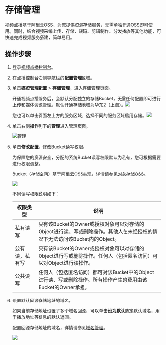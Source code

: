 # 存储管理

视频点播基于阿里云OSS，为您提供资源存储服务，无需单独开通OSS即可使用。同时，结合视频采编上传、存储、转码、剪辑制作、分发播放等其他功能，可快速完成视频服务搭建，简单易用。

## 操作步骤

1.  登录[视频点播控制台](https://vod.console.aliyun.com/)。

2.  在点播控制台左侧导航栏的**配置管理**区域。

3.  单击**媒资管理配置** \> **存储管理**，进入存储管理页面。

    开通视频点播服务后，会默认分配独立的存储Bucket，无需任何配置即可进行上传和媒体资源管理。默认开通存储地域为华东2（上海）。![](https://static-aliyun-doc.oss-accelerate.aliyuncs.com/assets/img/zh-CN/8733744061/p172485.png)

    您也可以单击页面左上方的服务区域，选择不同的服务区域启用存储。![](https://static-aliyun-doc.oss-accelerate.aliyuncs.com/assets/img/zh-CN/8733744061/p172486.png)

4.  单击右侧**操作**列下的**管理**进入管理页面。

    ![管理](https://static-aliyun-doc.oss-accelerate.aliyuncs.com/assets/img/zh-CN/9733744061/p173687.png)

5.  单击**修改配置**，修改Bucket读写权限。

    为保障您的资源安全，分配的系统Bucket读写权限默认为私有，您可根据需要进行权限调整。

    Bucket（存储空间）基于阿里云OSS实现，详情请参见[对象存储OSS](/cn.zh-CN/产品简介/什么是对象存储OSS.md)。

    ![](https://static-aliyun-doc.oss-accelerate.aliyuncs.com/assets/img/zh-CN/9733744061/p172487.png)

    不同读写权限说明如下：

    |权限类型|说明|
    |----|--|
    |私有读写|只有该Bucket的Owner或授权对象可以对存储的Object进行读、写或删除操作。其他人在未经授权的情况下无法访问该Bucket内的Object。|
    |公有读，私有写|只有该Bucket的Owner或授权对象可以对存储的Object进行写或删除操作。任何人（包括匿名访问）可以对Object进行读操作。|
    |公共读写|任何人（包括匿名访问）都可对该Bucket中的Object进行读、写或删除操作。所有操作产生的费用由该Bucket的Owner承担。|

6.  设置默认回源存储地址的域名。

    如果当前存储地址设置了多个域名回源，可以单击**设为默认**选定默认域名，用于播放地址等信息的默认返回。

    配置回源存储地址的域名，详情请参见[域名管理](/cn.zh-CN/控制台指南/域名管理/域名准入标准.md)。

    ![](https://static-aliyun-doc.oss-accelerate.aliyuncs.com/assets/img/zh-CN/9733744061/p172488.png)


